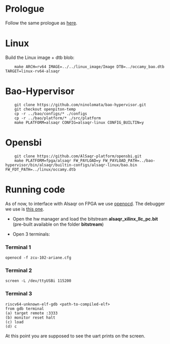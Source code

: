 # Prologue
Follow the same prologue as [here](https://github.com/ninolomata/bao-cva6-guide).

# Linux
Build the Linux image + dtb blob:
```
    make ARCH=rv64 IMAGE=../../linux_image/Image DTB=../occamy_bao.dtb TARGET=linux-rv64-alsaqr
```
# Bao-Hypervisor
```
    git clone https://github.com/ninolomata/bao-hypervisor.git
    git checkout openpiton-temp
    cp -r ../bao/configs/* ./configs
    cp -r ../bao/platform/* ./src/platform
    make PLATFORM=alsaqr CONFIG=alsaqr-linux CONFIG_BUILTIN=y
```
# Opensbi
```
    git clone https://github.com/AlSaqr-platform/opensbi.git
    make PLATFORM=fpga/alsaqr FW_PAYLOAD=y FW_PAYLOAD_PATH=../bao-hypervisor/bin/alsaqr/builtin-configs/alsaqr-linux/bao.bin FW_FDT_PATH=../linux/occamy.dtb
```

# Running code 

As of now, to interface with Alsaqr on FPGA we use [openocd](https://github.com/riscv/riscv-openocd). The debugger we use is [this one](https://www.olimex.com/Products/ARM/JTAG/ARM-USB-OCD-H/).

 * Open the hw manager and load the bitstream  **alsaqr_xilinx_llc_pc.bit**  (pre-built available on the folder **bitstream**)

 * Open 3 terminals:

### Terminal 1

```
openocd -f zcu-102-ariane.cfg
```
### Terminal 2

```
screen -L /dev/ttyUSBi 115200
```
### Terminal 3

```
riscv64-unknown-elf-gdb <path-to-compiled-elf>
from gdb terminal
(a) target remote :3333
(b) monitor reset halt
(c) load
(d) c
```
At this point you are supposed to see the uart prints on the screen.